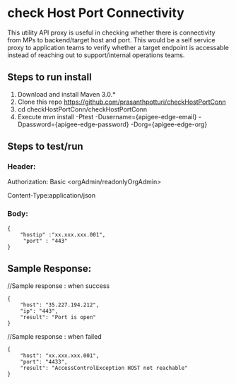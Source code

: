 # check Host Port Connectivity 
This utility API proxy is useful in checking whether there is connectivity from MPs to backend/target host and port. This would be a self service proxy to application teams to verify whether a target endpoint is accessable instead of reaching out to support/internal operations teams.

## Steps to run install
1. Download and install Maven 3.0.*
2. Clone this repo https://github.com/prasanthpotturi/checkHostPortConn
3. cd checkHostPortConn/checkHostPortConn
4. Execute mvn install -Ptest -Dusername={apigee-edge-email} -Dpassword={apigee-edge-password} -Dorg={apigee-edge-org}

## Steps to test/run

### Header:

Authorization: Basic <orgAdmin/readonlyOrgAdmin>

Content-Type:application/json

### Body:

    {
        "hostip" :"xx.xxx.xxx.001",
         "port" : "443"
    }


## Sample Response:

//Sample response : when success

    {
        "host": "35.227.194.212",
        "ip": "443",
        "result": "Port is open"
    }

//Sample response : when failed

    {
        "host": "xx.xxx.xxx.001",
        "port": "4433",
        "result": "AccessControlException HOST not reachable"
    }